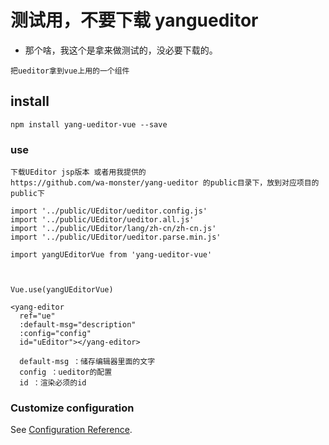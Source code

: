 # 测试用，不要下载     yangueditor

- 那个啥，我这个是拿来做测试的，没必要下载的。



```
把ueditor拿到vue上用的一个组件
```

## install
```
npm install yang-ueditor-vue --save
```

### use
```
下载UEditor jsp版本 或者用我提供的 
https://github.com/wa-monster/yang-ueditor 的public目录下，放到对应项目的public下

import '../public/UEditor/ueditor.config.js'
import '../public/UEditor/ueditor.all.js'
import '../public/UEditor/lang/zh-cn/zh-cn.js'
import '../public/UEditor/ueditor.parse.min.js'

import yangUEditorVue from 'yang-ueditor-vue'



Vue.use(yangUEditorVue)

<yang-editor
  ref="ue"
  :default-msg="description"
  :config="config"
  id="uEditor"></yang-editor>

  default-msg ：储存编辑器里面的文字
  config ：ueditor的配置
  id ：渲染必须的id

```


### Customize configuration
See [Configuration Reference](https://cli.vuejs.org/config/).
